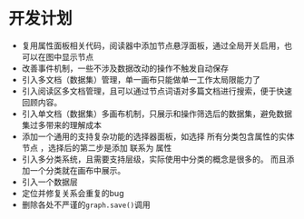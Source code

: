 # 开发计划

* 复用属性面板相关代码，阅读器中添加节点悬浮面板，通过全局开关启用，也可以在图中显示节点
* 改善事件机制，一些不涉及数据改动的操作不触发自动保存
* 引入多文档（数据集）管理，单一画布只能做单一工作太局限能力了
* 引入阅读区多文档管理，且可以通过节点词语对多篇文档进行搜索，便于快速回顾内容。
* 引入单文档（数据集）多画布机制，只展示和操作筛选后的数据集，避免数据集过多带来的理解成本
* 添加一个通用的支持复杂功能的选择器面板，如选择 所有分类包含属性的实体节点 ，选择后的第二步是添加 联系为 属性
* 引入多分类系统，且需要支持层级，实际使用中分类的概念是很多的。 而且添加一个分类就在画布中展示。
* 引入一个数据层
* 定位并修复关系会重复的bug
* 删除各处不严谨的`graph.save()`调用
